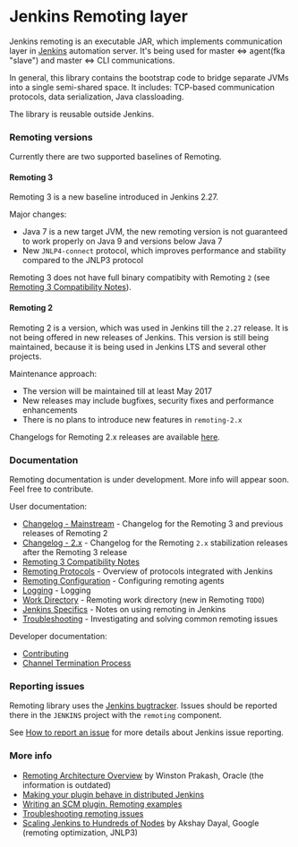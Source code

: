 Jenkins Remoting layer
====

Jenkins remoting is an executable JAR, 
which implements communication layer in [Jenkins](https://jenkins.io) automation server. 
It's being used for master <=> agent(fka "slave") and master <=> CLI communications.

In general, this library contains the bootstrap code to bridge separate JVMs into a single semi-shared space.
It includes: TCP-based communication protocols, data serialization, Java classloading.

The library is reusable outside Jenkins.

### Remoting versions

Currently there are two supported baselines of Remoting.

#### Remoting 3

Remoting 3 is a new baseline introduced in Jenkins 2.27.

Major changes:

* Java 7 is a new target JVM, the new remoting version is not guaranteed to work properly on Java 9 and versions below Java 7
* New <code>JNLP4-connect</code> protocol, 
  which improves performance and stability compared to the JNLP3 protocol

Remoting 3 does not have full binary compatibity with Remoting <code>2</code> (see [Remoting 3 Compatibility Notes](docs/remoting-3-compatibility.md)).

#### Remoting 2

Remoting 2 is a version, which was used in Jenkins till the <code>2.27</code> release. 
It is not being offered in new releases of Jenkins. 
This version is still being maintained, because it is being used in Jenkins LTS and several other projects.

Maintenance approach:

* The version will be maintained till at least May 2017
* New releases may include bugfixes, security fixes and performance enhancements
* There is no plans to introduce new features in <code>remoting-2.x</code>

Changelogs for Remoting 2.x releases are available [here](CHANGELOG-2.x.md).

### Documentation

Remoting documentation is under development.
More info will appear soon.
Feel free to contribute.

User documentation:

* [Changelog - Mainstream](CHANGELOG.md) - Changelog for the Remoting 3 and previous releases of Remoting 2
* [Changelog - 2.x](CHANGELOG-2.x.md) - Changelog for the Remoting `2.x` stabilization releases after the Remoting 3 release
* [Remoting 3 Compatibility Notes](docs/remoting-3-compatibility.md)
* [Remoting Protocols](docs/protocols.md) - Overview of protocols integrated with Jenkins
* [Remoting Configuration](docs/configuration.md) - Configuring remoting agents
* [Logging](docs/logging.md) - Logging
* [Work Directory](docs/workDir.md) - Remoting work directory (new in Remoting `TODO`)
* [Jenkins Specifics](docs/jenkins-specifics.md) - Notes on using remoting in Jenkins
* [Troubleshooting](docs/troubleshooting.md) - Investigating and solving common remoting issues

Developer documentation:

* [Contributing](CONTRIBUTING.md)
* [Channel Termination Process](docs/close.md)

### Reporting issues

Remoting library uses the [Jenkins bugtracker](https://issues.jenkins-ci.org).
Issues should be reported there in the <code>JENKINS</code> project with the <code>remoting</code> component.

See [How to report an issue](https://wiki.jenkins-ci.org/display/JENKINS/How+to+report+an+issue) for more details about Jenkins issue reporting.

### More info

* [Remoting Architecture Overview](http://hudson-ci.org/docs/HudsonArch-Remoting.pdf) 
by Winston Prakash, Oracle (the information is outdated)
* [Making your plugin behave in distributed Jenkins](https://wiki.jenkins-ci.org/display/JENKINS/Making+your+plugin+behave+in+distributed+Jenkins)
* [Writing an SCM plugin. Remoting examples](https://wiki.jenkins-ci.org/display/JENKINS/Remoting)
* [Troubleshooting remoting issues](https://wiki.jenkins-ci.org/display/JENKINS/Remoting+issue)
* [Scaling Jenkins to Hundreds of Nodes](https://www.cloudbees.com/jenkins/juc-2015/abstracts/us-west/02-01-1600) 
by Akshay Dayal, Google (remoting optimization, JNLP3)